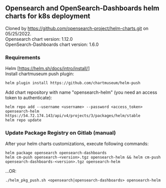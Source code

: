 ## Opensearch and OpenSearch-Dashboards helm charts for k8s deployment

Cloned by https://github.com/opensearch-project/helm-charts.git on 05/25/2022.  
Opensearch chart version: 1.12.0  
OpenSearch-Dashboards chart version: 1.6.0  


### Requirements

Helm [https://helm.sh/docs/intro/install/]  
Install chartmuseum push plugin:
```shell
helm plugin install https://github.com/chartmuseum/helm-push
```
Add chart repository with name "opensearch-helm" (you need an access token to authenticate):
```shell
helm repo add --username <username> --password <access_token> opensearch-helm https://54.72.174.143/api/v4/projects/3/packages/helm/stable  
helm repo update
```

### Update Package Registry on Gitlab (manual)
After your helm charts customizations, execute following commands:

```shell
helm package opensearch opensearch-dashboards
helm cm-push opensearch-<version>.tgz opensearch-helm && helm cm-push opensearch-dashboards-<version>.tgz opensearch-helm
```
...OR:

```shell
./helm_pkg_push.sh <opensearch|opensearch-dashboards> opensearch-helm
```
